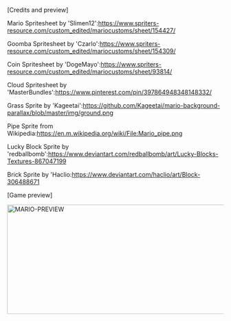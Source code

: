 [Credits and preview]

Mario Spritesheet by 'Slimen12':https://www.spriters-resource.com/custom_edited/mariocustoms/sheet/154427/

Goomba Spritesheet by 'Czarlo':https://www.spriters-resource.com/custom_edited/mariocustoms/sheet/154309/

Coin Spritesheet by 'DogeMayo':https://www.spriters-resource.com/custom_edited/mariocustoms/sheet/93814/

Cloud Spritesheet by 'MasterBundles':https://www.pinterest.com/pin/397864948348148332/

Grass Sprite by 'Kageetai':https://github.com/Kageetai/mario-background-parallax/blob/master/img/ground.png

Pipe Sprite from Wikipedia:https://en.m.wikipedia.org/wiki/File:Mario_pipe.png

Lucky Block Sprite by 'redballbomb':https://www.deviantart.com/redballbomb/art/Lucky-Blocks-Textures-867047199

Brick Sprite by 'Haclio:https://www.deviantart.com/haclio/art/Block-306488671

[Game preview]

<img width="657" height="255" alt="MARIO-PREVIEW" src="https://github.com/user-attachments/assets/bc5a0f99-cd2f-461f-9f59-f7423e72e3e3" />

